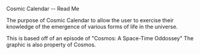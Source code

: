 Cosmic Calendar -- Read Me

The purpose of Cosmic Calendar to allow the user to exercise their knowledge of the
emergence of various forms of life in the universe.

This is based off of an episode of "Cosmos: A Space-Time Oddossey"
The graphic is also property of Cosmos.




